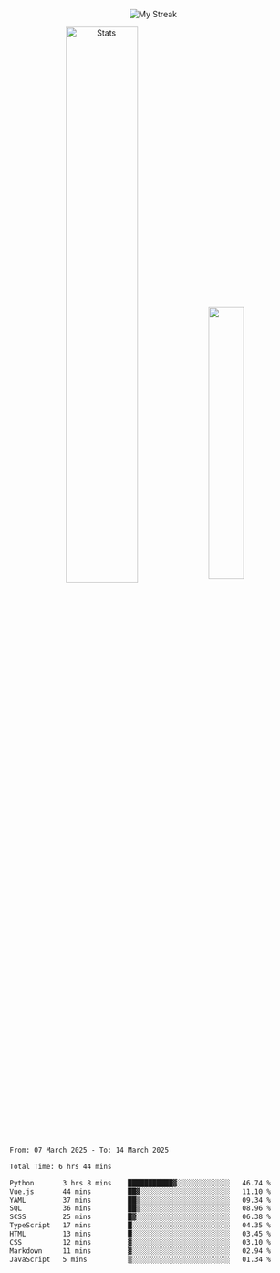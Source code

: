 <p align="center">
<picture>
  <source media="(prefers-color-scheme: dark)" srcset="http://github-readme-streak-stats.herokuapp.com?user=semolik&theme=dark&hide_border=true&background=DD272700">
  <img alt="My Streak" src="http://github-readme-streak-stats.herokuapp.com?user=semolik&hide_border=true">
</picture>
</p>
<div align="center">
  <picture>
    <source media="(prefers-color-scheme: dark)" srcset="https://github-readme-stats.vercel.app/api?username=semolik&show_icons=true&bg_color=DD272700&hide_border=true&theme=dark">
        <img alt="Stats" src="https://github-readme-stats.vercel.app/api?username=semolik&show_icons=true&bg_color=DD272700&hide_border=true" width="50%" >
  </picture>
  <sup>
  <picture>
  <source media="(prefers-color-scheme: dark)" srcset="https://github-readme-stats.vercel.app/api/top-langs/?username=semolik&layout=compact&hide_border=true&bg_color=DD272700&theme=dark">
  <img src="https://github-readme-stats.vercel.app/api/top-langs/?username=semolik&layout=compact&hide_border=true" width="35%" />
  </picture>
  </sup>
</div>
<!--START_SECTION:waka-->

```txt
From: 07 March 2025 - To: 14 March 2025

Total Time: 6 hrs 44 mins

Python       3 hrs 8 mins    ███████████▓░░░░░░░░░░░░░   46.74 %
Vue.js       44 mins         ██▓░░░░░░░░░░░░░░░░░░░░░░   11.10 %
YAML         37 mins         ██▒░░░░░░░░░░░░░░░░░░░░░░   09.34 %
SQL          36 mins         ██▒░░░░░░░░░░░░░░░░░░░░░░   08.96 %
SCSS         25 mins         █▓░░░░░░░░░░░░░░░░░░░░░░░   06.38 %
TypeScript   17 mins         █░░░░░░░░░░░░░░░░░░░░░░░░   04.35 %
HTML         13 mins         █░░░░░░░░░░░░░░░░░░░░░░░░   03.45 %
CSS          12 mins         ▓░░░░░░░░░░░░░░░░░░░░░░░░   03.10 %
Markdown     11 mins         ▓░░░░░░░░░░░░░░░░░░░░░░░░   02.94 %
JavaScript   5 mins          ▒░░░░░░░░░░░░░░░░░░░░░░░░   01.34 %
```

<!--END_SECTION:waka-->

